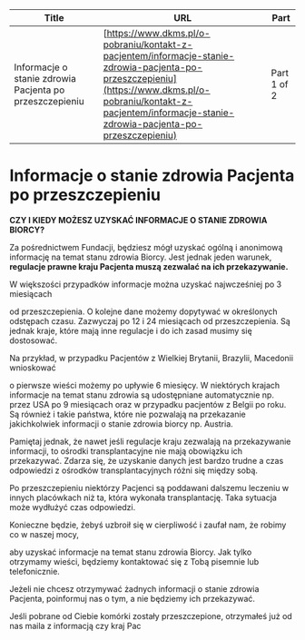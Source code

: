 | **Title**       | **URL**           | **Part**              |
|-----------------|-------------------|-----------------------|
| Informacje o stanie zdrowia Pacjenta po przeszczepieniu         | [https://www.dkms.pl/o-pobraniu/kontakt-z-pacjentem/informacje-stanie-zdrowia-pacjenta-po-przeszczepieniu](https://www.dkms.pl/o-pobraniu/kontakt-z-pacjentem/informacje-stanie-zdrowia-pacjenta-po-przeszczepieniu)    | Part 1 of 2          |

# Informacje o stanie zdrowia Pacjenta po przeszczepieniu

**CZY I KIEDY MOŻESZ UZYSKAĆ INFORMACJE O STANIE ZDROWIA BIORCY?**


Za pośrednictwem Fundacji, będziesz mógł uzyskać ogólną i anonimową informację na temat stanu zdrowia Biorcy. Jest jednak jeden warunek, **regulacje prawne kraju Pacjenta muszą zezwalać na ich przekazywanie.** 


W większości przypadków informacje można uzyskać najwcześniej po 3 miesiącach   

od przeszczepienia. O kolejne dane możemy dopytywać w określonych odstępach czasu. Zazwyczaj po 12 i 24 miesiącach od przeszczepienia. Są jednak kraje, które mają inne regulacje i do ich zasad musimy się dostosować.


Na przykład, w przypadku Pacjentów z Wielkiej Brytanii, Brazylii, Macedonii wnioskować   

o pierwsze wieści możemy po upływie 6 miesięcy. W niektórych krajach informacje na temat stanu zdrowia są udostępniane automatycznie np. przez USA po 9 miesiącach oraz w przypadku pacjentów z Belgii po roku. Są również i takie państwa, które nie pozwalają na przekazanie jakichkolwiek informacji o stanie zdrowia biorcy np. Austria.


Pamiętaj jednak, że nawet jeśli regulacje kraju zezwalają na przekazywanie informacji, to ośrodki transplantacyjne nie mają obowiązku ich przekazywać. Zdarza się, że uzyskanie danych jest bardzo trudne a czas odpowiedzi z ośrodków transplantacyjnych różni się między sobą.   

Po przeszczepieniu niektórzy Pacjenci są poddawani dalszemu leczeniu w innych placówkach niż ta, która wykonała transplantację. Taka sytuacja może wydłużyć czas odpowiedzi. 


Konieczne będzie, żebyś uzbroił się w cierpliwość i zaufał nam, że robimy co w naszej mocy,   

aby uzyskać informacje na temat stanu zdrowia Biorcy. Jak tylko otrzymamy wieści, będziemy kontaktować się z Tobą pisemnie lub telefonicznie.


Jeżeli nie chcesz otrzymywać żadnych informacji o stanie zdrowia Pacjenta, poinformuj nas o tym, a nie będziemy ich przekazywać.


Jeśli pobrane od Ciebie komórki zostały przeszczepione, otrzymałeś już od nas maila z informacją czy kraj Pac